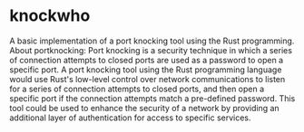 # knockwho
A basic implementation of a port knocking tool using the Rust programming.
 About portknocking:
  Port knocking is a security technique in which a series of connection attempts to closed ports are used as a password to open a specific port. A port knocking tool using the Rust programming language would use Rust's low-level control over network communications to listen for a series of connection attempts to closed ports, and then open a specific port if the connection attempts match a pre-defined password. This tool could be used to enhance the security of a network by providing an additional layer of authentication for access to specific services.
